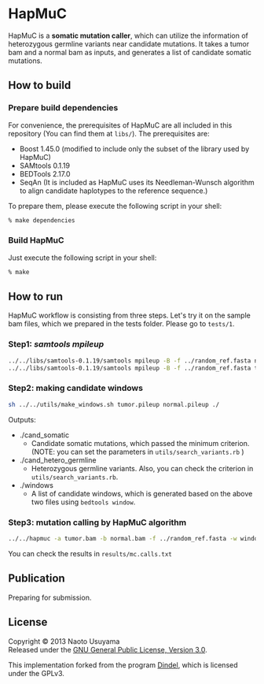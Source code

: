 HapMuC
======================
HapMuC is a **somatic mutation caller**, which can utilize the information of heterozygous germline variants near candidate mutations. It takes a tumor bam and a normal bam as inputs, and generates a list of candidate somatic mutations.

How to build
----------
### Prepare build dependencies ###
For convenience, the prerequisites of HapMuC are all included in this repository (You can find them at `libs/`). The prerequisites are:
* Boost 1.45.0 (modified to include only the subset of the library used by HapMuC)
* SAMtools 0.1.19
* BEDTools 2.17.0
* SeqAn (It is included as HapMuC uses its Needleman-Wunsch algorithm to align candidate haplotypes to the reference sequence.)

To prepare them, please execute the following script in your shell:
```sh
% make dependencies
```

### Build HapMuC ###

Just execute the following script in your shell:
```sh
% make
```

How to run
----------
HapMuC workflow is consisting from three steps. Let's try it on the sample bam files, which we prepared in the tests folder.
Please go to `tests/1`.
### Step1: _samtools mpileup_ ###
```sh
../../libs/samtools-0.1.19/samtools mpileup -B -f ../random_ref.fasta normal.bam > normal.pileup
../../libs/samtools-0.1.19/samtools mpileup -B -f ../random_ref.fasta tumor.bam > tumor.pileup
```
### Step2: making candidate windows ###
```sh
sh ../../utils/make_windows.sh tumor.pileup normal.pileup ./
```
Outputs:
* ./cand_somatic
    * Candidate somatic mutations, which passed the minimum criterion. (NOTE: you can set the parameters in `utils/search_variants.rb` )
* ./cand_hetero_germline
    * Heterozygous germline variants. Also, you can check the criterion in `utils/search_variants.rb`.
* ./windows
    * A list of candidate windows, which is generated based on the above two files using `bedtools window`.

### Step3: mutation calling by HapMuC algorithm ###
```sh
../../hapmuc -a tumor.bam -b normal.bam -f ../random_ref.fasta -w windows -o result/mc
```
You can check the results in `results/mc.calls.txt`

Publication
----------
Preparing for submission.

License
----------
Copyright &copy; 2013 Naoto Usuyama  
Released under the [GNU General Public License, Version 3.0][GPL].

This implementation forked from the program [Dindel][dindel], which is licensed under the GPLv3.  

[GPL]: http://www.gnu.org/licenses/gpl.html
[dindel]: http://www.sanger.ac.uk/resources/software/dindel/
